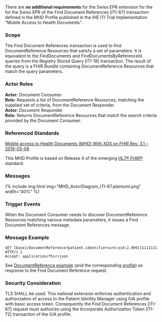 There are **no additional requirements** for the Swiss EPR extension for the for the Swiss EPR of the Find
Document References [ITI-67] transaction defined in the MHD Profile published in the IHE ITI Trial Implementation
“Mobile Access to Health Documents”.

### Scope

The Find Document References transaction is used to find DocumentReference Resources that
satisfy a set of parameters. It is equivalent to the FindDocuments and
FindDocumentsByReferenceId queries from the Registry Stored Query [ITI-18] transaction. The
result of the query is a FHIR Bundle containing DocumentReference Resources that match the
query parameters.

### Actor Roles

**Actor:** Document Consumer   
**Role:** Requests a list of DocumentReference Resources, matching the supplied set of criteria, from the Document Responder.   
**Actor:** Document Responder   
**Role:** Returns DocumentReference Resources that match the search criteria provided by the Document Consumer.   

### Referenced Standards

[Mobile access to Health Documents (MHD) With XDS on FHIR Rev. 3.1 – 2019-03-06](https://www.ihe.net/uploadedFiles/Documents/ITI/IHE_ITI_Suppl_MHD.pdf)   

This MHD Profile is based on Release 4 of the emerging [HL7® FHIR®](https://www.hl7.org/fhir/index.html) standard.

### Messages

{% include img.html img="MHD_ActorDiagram_ITI-67.plantuml.png" width="40%" %}

### Trigger Events

When the Document Consumer needs to discover DocumentReference Resources matching
various metadata parameters, it issues a Find Document References message. 

### Message Example

```
GET [base]/DocumentReference?patient.identifier=urn:oid:2.999|11111111 HTTP/1.1
Accept: application/fhir+json
```

See [DocumentReference example](DocumentReference-2-7-DocRefMedicationCard.html) (and the corresponding [profile](StructureDefinition-ch-mhd-minimal-documentreference.html)) as response to the Find Document Reference request.

### Security Consideration

TLS SHALL be used. This national extension enforces authentication and authorization of access to the
Patient Identity Manager using IUA profile with basic access token. Consequently
the Find Document References [ITI-67] request must authorize using the Incorporate Authorization Token
[ITI-72] transaction of the IUA profile.
